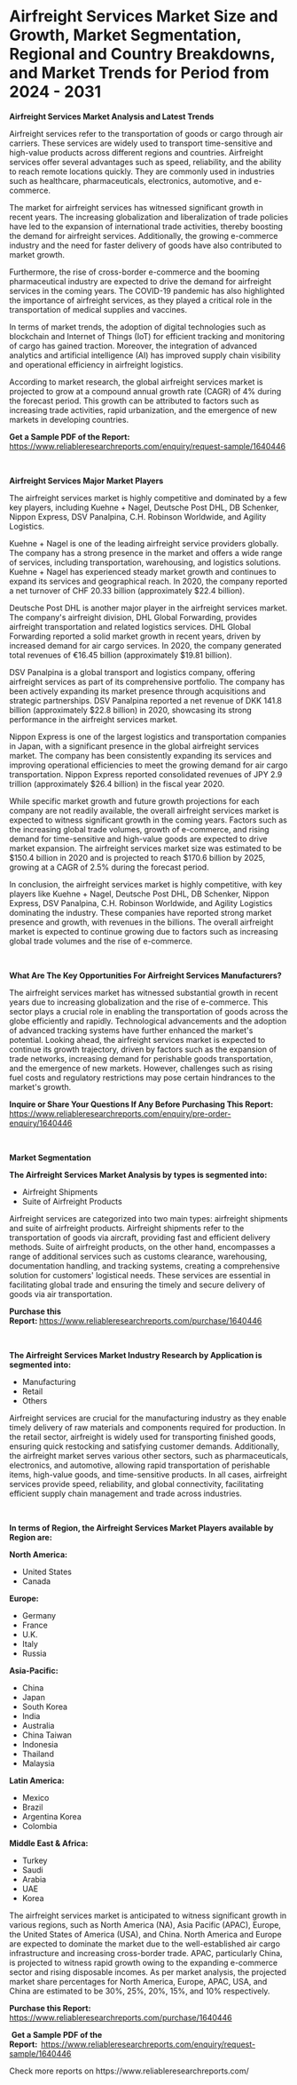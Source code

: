 <p><h1>Airfreight Services Market Size and Growth, Market Segmentation, Regional and Country Breakdowns, and Market Trends for Period from 2024 -  2031</h1></p><p><strong>Airfreight Services Market Analysis and Latest Trends</strong></p>
<p><p>Airfreight services refer to the transportation of goods or cargo through air carriers. These services are widely used to transport time-sensitive and high-value products across different regions and countries. Airfreight services offer several advantages such as speed, reliability, and the ability to reach remote locations quickly. They are commonly used in industries such as healthcare, pharmaceuticals, electronics, automotive, and e-commerce.</p><p>The market for airfreight services has witnessed significant growth in recent years. The increasing globalization and liberalization of trade policies have led to the expansion of international trade activities, thereby boosting the demand for airfreight services. Additionally, the growing e-commerce industry and the need for faster delivery of goods have also contributed to market growth.</p><p>Furthermore, the rise of cross-border e-commerce and the booming pharmaceutical industry are expected to drive the demand for airfreight services in the coming years. The COVID-19 pandemic has also highlighted the importance of airfreight services, as they played a critical role in the transportation of medical supplies and vaccines.</p><p>In terms of market trends, the adoption of digital technologies such as blockchain and Internet of Things (IoT) for efficient tracking and monitoring of cargo has gained traction. Moreover, the integration of advanced analytics and artificial intelligence (AI) has improved supply chain visibility and operational efficiency in airfreight logistics.</p><p>According to market research, the global airfreight services market is projected to grow at a compound annual growth rate (CAGR) of 4% during the forecast period. This growth can be attributed to factors such as increasing trade activities, rapid urbanization, and the emergence of new markets in developing countries.</p></p>
<p><strong>Get a Sample PDF of the Report:&nbsp;</strong> <a href="https://www.reliableresearchreports.com/enquiry/request-sample/1640446">https://www.reliableresearchreports.com/enquiry/request-sample/1640446</a></p>
<p>&nbsp;</p>
<p><strong>Airfreight Services Major Market Players</strong></p>
<p><p>The airfreight services market is highly competitive and dominated by a few key players, including Kuehne + Nagel, Deutsche Post DHL, DB Schenker, Nippon Express, DSV Panalpina, C.H. Robinson Worldwide, and Agility Logistics.</p><p>Kuehne + Nagel is one of the leading airfreight service providers globally. The company has a strong presence in the market and offers a wide range of services, including transportation, warehousing, and logistics solutions. Kuehne + Nagel has experienced steady market growth and continues to expand its services and geographical reach. In 2020, the company reported a net turnover of CHF 20.33 billion (approximately $22.4 billion).</p><p>Deutsche Post DHL is another major player in the airfreight services market. The company's airfreight division, DHL Global Forwarding, provides airfreight transportation and related logistics services. DHL Global Forwarding reported a solid market growth in recent years, driven by increased demand for air cargo services. In 2020, the company generated total revenues of €16.45 billion (approximately $19.81 billion).</p><p>DSV Panalpina is a global transport and logistics company, offering airfreight services as part of its comprehensive portfolio. The company has been actively expanding its market presence through acquisitions and strategic partnerships. DSV Panalpina reported a net revenue of DKK 141.8 billion (approximately $22.8 billion) in 2020, showcasing its strong performance in the airfreight services market.</p><p>Nippon Express is one of the largest logistics and transportation companies in Japan, with a significant presence in the global airfreight services market. The company has been consistently expanding its services and improving operational efficiencies to meet the growing demand for air cargo transportation. Nippon Express reported consolidated revenues of JPY 2.9 trillion (approximately $26.4 billion) in the fiscal year 2020.</p><p>While specific market growth and future growth projections for each company are not readily available, the overall airfreight services market is expected to witness significant growth in the coming years. Factors such as the increasing global trade volumes, growth of e-commerce, and rising demand for time-sensitive and high-value goods are expected to drive market expansion. The airfreight services market size was estimated to be $150.4 billion in 2020 and is projected to reach $170.6 billion by 2025, growing at a CAGR of 2.5% during the forecast period.</p><p>In conclusion, the airfreight services market is highly competitive, with key players like Kuehne + Nagel, Deutsche Post DHL, DB Schenker, Nippon Express, DSV Panalpina, C.H. Robinson Worldwide, and Agility Logistics dominating the industry. These companies have reported strong market presence and growth, with revenues in the billions. The overall airfreight market is expected to continue growing due to factors such as increasing global trade volumes and the rise of e-commerce.</p></p>
<p>&nbsp;</p>
<p><strong>What Are The Key Opportunities For Airfreight Services Manufacturers?</strong></p>
<p><p>The airfreight services market has witnessed substantial growth in recent years due to increasing globalization and the rise of e-commerce. This sector plays a crucial role in enabling the transportation of goods across the globe efficiently and rapidly. Technological advancements and the adoption of advanced tracking systems have further enhanced the market's potential. Looking ahead, the airfreight services market is expected to continue its growth trajectory, driven by factors such as the expansion of trade networks, increasing demand for perishable goods transportation, and the emergence of new markets. However, challenges such as rising fuel costs and regulatory restrictions may pose certain hindrances to the market's growth.</p></p>
<p><strong>Inquire or Share Your Questions If Any Before Purchasing This Report:</strong> <a href="https://www.reliableresearchreports.com/enquiry/pre-order-enquiry/1640446">https://www.reliableresearchreports.com/enquiry/pre-order-enquiry/1640446</a></p>
<p>&nbsp;</p>
<p><strong>Market Segmentation</strong></p>
<p><strong>The Airfreight Services Market Analysis by types is segmented into:</strong></p>
<p><ul><li>Airfreight Shipments</li><li>Suite of Airfreight Products</li></ul></p>
<p><p>Airfreight services are categorized into two main types: airfreight shipments and suite of airfreight products. Airfreight shipments refer to the transportation of goods via aircraft, providing fast and efficient delivery methods. Suite of airfreight products, on the other hand, encompasses a range of additional services such as customs clearance, warehousing, documentation handling, and tracking systems, creating a comprehensive solution for customers' logistical needs. These services are essential in facilitating global trade and ensuring the timely and secure delivery of goods via air transportation.</p></p>
<p><strong>Purchase this Report:&nbsp;</strong><a href="https://www.reliableresearchreports.com/purchase/1640446">https://www.reliableresearchreports.com/purchase/1640446</a></p>
<p>&nbsp;</p>
<p><strong>The Airfreight Services Market Industry Research by Application is segmented into:</strong></p>
<p><ul><li>Manufacturing</li><li>Retail</li><li>Others</li></ul></p>
<p><p>Airfreight services are crucial for the manufacturing industry as they enable timely delivery of raw materials and components required for production. In the retail sector, airfreight is widely used for transporting finished goods, ensuring quick restocking and satisfying customer demands. Additionally, the airfreight market serves various other sectors, such as pharmaceuticals, electronics, and automotive, allowing rapid transportation of perishable items, high-value goods, and time-sensitive products. In all cases, airfreight services provide speed, reliability, and global connectivity, facilitating efficient supply chain management and trade across industries.</p></p>
<p>&nbsp;</p>
<p><strong>In terms of Region, the Airfreight Services Market Players available by Region are:</strong></p>
<p>
    <p> <strong> North America: </strong>
        <ul>
            <li>United States</li>
            <li>Canada</li>
        </ul>
        </p> 
    <p> <strong> Europe: </strong>
        <ul>
            <li>Germany</li>
            <li>France</li>
            <li>U.K.</li>
            <li>Italy</li>
            <li>Russia</li>
        </ul>
        </p> 
    <p> <strong> Asia-Pacific: </strong>
        <ul>
            <li>China</li>
            <li>Japan</li>
            <li>South Korea</li>
            <li>India</li>
            <li>Australia</li>
            <li>China Taiwan</li>
            <li>Indonesia</li>
            <li>Thailand</li>
            <li>Malaysia</li>
        </ul>
        </p> 
    <p> <strong> Latin America: </strong>
        <ul>
            <li>Mexico</li>
            <li>Brazil</li>
            <li>Argentina Korea</li>
            <li>Colombia</li>
        </ul>
        </p> 
    <p> <strong> Middle East & Africa: </strong>
        <ul>
            <li>Turkey</li>
            <li>Saudi</li>
            <li>Arabia</li>
            <li>UAE</li>
            <li>Korea</li>
        </ul>
    </p>
    </p>
<p><p>The airfreight services market is anticipated to witness significant growth in various regions, such as North America (NA), Asia Pacific (APAC), Europe, the United States of America (USA), and China. North America and Europe are expected to dominate the market due to the well-established air cargo infrastructure and increasing cross-border trade. APAC, particularly China, is projected to witness rapid growth owing to the expanding e-commerce sector and rising disposable incomes. As per market analysis, the projected market share percentages for North America, Europe, APAC, USA, and China are estimated to be 30%, 25%, 20%, 15%, and 10% respectively.</p></p>
<p><strong>Purchase this Report: </strong><a href="https://www.reliableresearchreports.com/purchase/1640446">https://www.reliableresearchreports.com/purchase/1640446</a></p>
<p>&nbsp;<strong>Get a Sample PDF of the Report:&nbsp;&nbsp;</strong><a href="https://www.reliableresearchreports.com/enquiry/request-sample/1640446">https://www.reliableresearchreports.com/enquiry/request-sample/1640446</a></p>
<p><strong></strong></p>
<p>Check more reports on https://www.reliableresearchreports.com/</p>